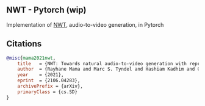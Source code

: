 ## NWT - Pytorch (wip)

Implementation of <a href="https://arxiv.org/abs/2106.04283">NWT</a>, audio-to-video generation, in Pytorch

## Citations

```bibtex
@misc{mama2021nwt,
    title   = {NWT: Towards natural audio-to-video generation with representation learning}, 
    author  = {Rayhane Mama and Marc S. Tyndel and Hashiam Kadhim and Cole Clifford and Ragavan Thurairatnam},
    year    = {2021},
    eprint  = {2106.04283},
    archivePrefix = {arXiv},
    primaryClass = {cs.SD}
}
```
